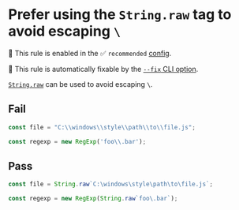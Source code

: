 # Prefer using the `String.raw` tag to avoid escaping `\`

💼 This rule is enabled in the ✅ `recommended` [config](https://github.com/sindresorhus/eslint-plugin-unicorn#preset-configs-eslintconfigjs).

🔧 This rule is automatically fixable by the [`--fix` CLI option](https://eslint.org/docs/latest/user-guide/command-line-interface#--fix).

<!-- end auto-generated rule header -->
<!-- Do not manually modify this header. Run: `npm run fix:eslint-docs` -->

[`String.raw`](https://developer.mozilla.org/en-US/docs/Web/JavaScript/Reference/Global_Objects/String/raw) can be used to avoid escaping `\`.

## Fail

```js
const file = "C:\\windows\\style\\path\\to\\file.js";
```

```js
const regexp = new RegExp('foo\\.bar');
```

## Pass

```js
const file = String.raw`C:\windows\style\path\to\file.js`;
```

```js
const regexp = new RegExp(String.raw`foo\.bar`);
```
